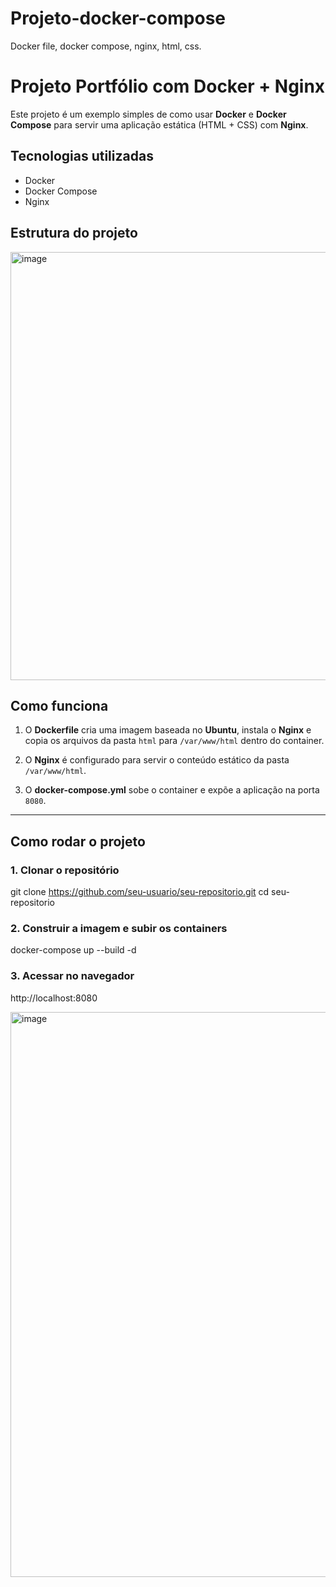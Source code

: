 # Projeto-docker-compose
Docker file, docker compose, nginx, html, css.


# Projeto Portfólio com Docker + Nginx

Este projeto é um exemplo simples de como usar **Docker** e **Docker Compose** para servir uma aplicação estática (HTML + CSS) com **Nginx**.

## Tecnologias utilizadas
- Docker
- Docker Compose
- Nginx

## Estrutura do projeto
<img width="1906" height="685" alt="image" src="https://github.com/user-attachments/assets/8bfff80b-0dae-4f99-b295-61fe1e73ad72" />


## Como funciona

1. O **Dockerfile** cria uma imagem baseada no **Ubuntu**, instala o **Nginx** e copia os arquivos da pasta `html` para `/var/www/html` dentro do container.

2. O **Nginx** é configurado para servir o conteúdo estático da pasta `/var/www/html`.

3. O **docker-compose.yml** sobe o container e expõe a aplicação na porta `8080`.

---

## Como rodar o projeto

### 1. Clonar o repositório
git clone https://github.com/seu-usuario/seu-repositorio.git
cd seu-repositorio

### 2. Construir a imagem e subir os containers
docker-compose up --build -d

### 3. Acessar no navegador
http://localhost:8080

<img width="1906" height="904" alt="image" src="https://github.com/user-attachments/assets/a39901bf-ac8b-414e-8993-6d5da88f9586" />
